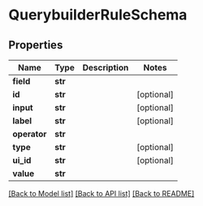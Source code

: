 # QuerybuilderRuleSchema

## Properties
Name | Type | Description | Notes
------------ | ------------- | ------------- | -------------
**field** | **str** |  | 
**id** | **str** |  | [optional] 
**input** | **str** |  | [optional] 
**label** | **str** |  | [optional] 
**operator** | **str** |  | 
**type** | **str** |  | [optional] 
**ui_id** | **str** |  | [optional] 
**value** | **str** |  | 

[[Back to Model list]](../README.md#documentation-for-models) [[Back to API list]](../README.md#documentation-for-api-endpoints) [[Back to README]](../README.md)


